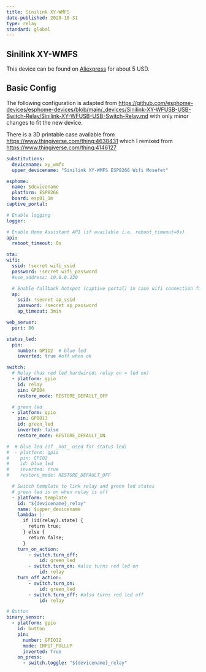 ```yaml
---
title: Sinilink XY-WMFS
date-published: 2020-10-31
type: relay
standard: global
---
```


## Sinilink XY-WMFS

This device can be found on [Aliexpress](https://www.aliexpress.com/wholesale?SearchText=Sinilink+XY-WFF)
for about 5 USD.

## Basic Config

The following configuration is adapted from https://github.com/esphome-devices/esphome-devices/blob/main/_devices/Sinilink-XY-WFUSB-USB-Switch-Relay/Sinilink-XY-WFUSB-USB-Switch-Relay.md with only minor changes to fit the new device.

There is a 3D printable case available from https://www.thingiverse.com/thing:4638431 which I remixed from https://www.thingiverse.com/thing:4146127

```yaml
substitutions:
  devicename: xy_wmfs
  upper_devicename: "Sinilink XY-WMFS ESP8266 Wifi Mosefet"

esphome:
  name: $devicename
  platform: ESP8266
  board: esp01_1m
captive_portal:

# Enable logging
logger:

# Enable Home Assistant API (if available i.e. reboot_timeout=0s)
api:
  reboot_timeout: 0s

ota:
wifi:
  ssid: !secret wifi_ssid
  password: !secret wifi_password
  #use_address: 10.0.0.230

  # Enable fallback hotspot (captive portal) in case wifi connection fails
  ap:
    ssid: !secret ap_ssid
    password: !secret ap_password
    ap_timeout: 3min

web_server:
  port: 80

status_led:
  pin:
    number: GPIO2  # blue led
    inverted: true #off when ok

switch:
  # Relay (has red led hardwired; relay on = led on)
  - platform: gpio
    id: relay
    pin: GPIO4
    restore_mode: RESTORE_DEFAULT_OFF

  # green led
  - platform: gpio
    pin: GPIO13
    id: green_led
    inverted: false
    restore_mode: RESTORE_DEFAULT_ON

#  # blue led (if _not_ used for status led)
#  - platform: gpio
#    pin: GPIO2
#    id: blue_led
#    inverted: true
#    restore_mode: RESTORE_DEFAULT_OFF

  # Switch template to link relay and green led states
  # green led is on when relay is off
  - platform: template
    id: "${devicename}_relay"
    name: $upper_devicename
    lambda: |-
      if (id(relay).state) {
        return true;
      } else {
        return false;
      }
    turn_on_action:
        - switch.turn_off:
            id: green_led
        - switch.turn_on: #also turns red led on
            id: relay
    turn_off_action:
        - switch.turn_on:
            id: green_led
        - switch.turn_off: #also turns red led off
            id: relay

# Button
binary_sensor:
  - platform: gpio
    id: button
    pin:
      number: GPIO12
      mode: INPUT_PULLUP
      inverted: True
    on_press:
      - switch.toggle: "${devicename}_relay"
```

